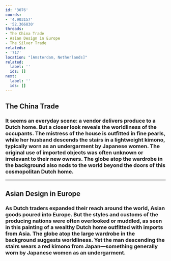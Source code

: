 ```yaml
---
id: '3076'
coords:
- '4.903157'
- '52.366830'
threads:
- The China Trade
- Asian Design in Europe
- The Silver Trade
relateds:
- '717'
location: "[Amsterdam, Netherlands]"
related:
  label: ''
  ids: []
next:
  label: ''
  ids: []
---
```


## The China Trade

### It seems an everyday scene: a vendor delivers produce to a Dutch home. But a closer look reveals the worldliness of the occupants. The mistress of the house is outfitted in fine pearls, while her husband descends the stairs in a lightweight kimono, typically worn as an undergarment by Japanese women. The original use of imported objects was often unknown or irrelevant to their new owners. The globe atop the wardrobe in the background also nods to the world beyond the doors of this cosmopolitan Dutch home.

* * *

## Asian Design in Europe

### As Dutch traders expanded their reach around the world, Asian goods poured into Europe. But the styles and customs of the producing nations were often overlooked or muddled, as seen in this painting of a wealthy Dutch home outfitted with imports from Asia. The globe atop the large wardrobe in the background suggests worldliness. Yet the man descending the stairs wears a red kimono from Japan—something generally worn by Japanese women as an undergarment.

